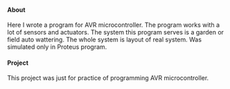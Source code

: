 #### About
Here I wrote a program for AVR microcontroller. The program works with a lot of sensors and actuators. The system this program serves is a garden or field auto wattering. The 
whole system is layout of real system. Was simulated only in Proteus program.

#### Project
This project was just for practice of programming AVR microcontroller. 
